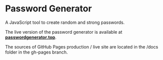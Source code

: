 # Password Generator

A JavaScript tool to create random and strong passwords.

The live version of the password generator is available at **[passwordgenerator.top](https://passwordgenerator.top/)**.

The sources of GitHub Pages production / live site are located in the /docs folder in the gh-pages branch.
